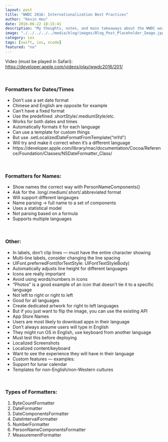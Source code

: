 ```yaml
---
layout: post
title: "WWDC 2016: Internationalization Best Practices"
author: "Kevin Hou"
date: 2016-06-22 18:15:41
description: "My thoughts, notes, and main takeaways about the WWDC workshop on internationalization."
image: "./../../../../media/blog/images/Blog_Post_Placeholder_Image.jpg"
category: ios
tags: [swift, ios, xcode]
featured: "no"
---
```

Video (must be played in Safari): <a href="https://developer.apple.com/videos/play/wwdc2016/201/" target="_blank">https://developer.apple.com/videos/play/wwdc2016/201/</a>

<br class="post-line-break">
<h3 class="post-subheader">Formatters for Dates/Times</h3>
<ul>
  <li>Don’t use a set date format</li>
  <li>Chinese and English are opposite for example</li>
  <li>Can’t have a fixed format</li>
  <li>Use the predefined .shortStyle/.mediumStyle/etc.</li>
  <li>Works for both dates and times</li>
  <li>Automatically formats it for each language</li>
  <li>Can use a template for custom things</li>
  <li>But use .setLocalizedDateFormatFromTemplate(“mYd”)</li>
  <li>Will try and make it correct when it’s a different language</li>
  <li>https://developer.apple.com/library/mac/documentation/Cocoa/Reference/Foundation/Classes/NSDateFormatter_Class/</li>
</ul>
<br class="post-line-break">
<h3 class="post-subheader">Formatters for Names:</h3>
<ul>
  <li>Show names the correct way with PersonNameComponents()</li>
  <li>Ask for the .long/.medium/.short/.abbreviated format</li>
  <li>Will support different langauges</li>
  <li>Name parsing → full name to a set of components</li>
  <li>Uses a statistical model</li>
  <li>Not parsing based on a formula</li>
  <li>Supports multiple languages</li>
</ul>

<br class="post-line-break">
<h3 class="post-subheader">Other:</h3>
<ul>
  <li>In labels, don’t clip lines — must have the entire character showing</li>
  <li>Multi-line labels, consider changing the line spacing</li>
  <li>UIFont.preferredFont(forTextStyle: UIFontTextStyleBody)</li>
  <li>Automatically adjusts line height for different languages</li>
  <li>Icons are really important</li>
  <li>Avoid using words/numbers in icons</li>
  <li>“Photos” is a good example of an icon that doesn't tie it to a specific language</li>
  <li>Not left to right or right to left</li>
  <li>Good for all languages</li>
  <li>Create dedicated artwork for right to left languages</li>
  <li>But if you just want to flip the image, you can use the existing API</li>
  <li>App Store Names</li>
  <li>Users are most likely to download apps in their language</li>
  <li>Don’t always assume users will type in English</li>
  <li>They might run OS in English, use keyboard from another language</li>
  <li>Must test this before deploying</li>
  <li>Localized Screenshots</li>
  <li>Localized content/keyboard</li>
  <li>Want to see the experience they will have in their language</li>
  <li>Custom features — examples:</li>
  <li>Support for lunar calendar</li>
  <li>Templates for non-English/non-Western cultures</li>
</ul>
<br class="post-line-break">
<h3 class="post-subheader">Types of Formatters:</h3>
<ol>
  <li>ByteCountFormatter</li>
  <li>DateFormatter</li>
  <li>DateComponentsFormatter</li>
  <li>DateIntervalFormatter</li>
  <li>NumberFormatter</li>
  <li>PersonNameComponentsFormatter</li>
  <li>MeasurementFormatter</li>
</ol>
